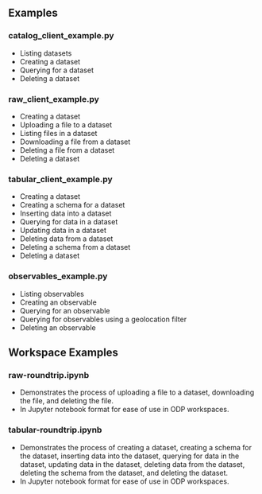## Examples

### catalog_client_example.py
- Listing datasets
- Creating a dataset
- Querying for a dataset
- Deleting a dataset

### raw_client_example.py
- Creating a dataset
- Uploading a file to a dataset
- Listing files in a dataset
- Downloading a file from a dataset
- Deleting a file from a dataset
- Deleting a dataset

### tabular_client_example.py
- Creating a dataset
- Creating a schema for a dataset
- Inserting data into a dataset
- Querying for data in a dataset
- Updating data in a dataset
- Deleting data from a dataset
- Deleting a schema from a dataset
- Deleting a dataset

### observables_example.py
- Listing observables
- Creating an observable
- Querying for an observable
- Querying for observables using a geolocation filter
- Deleting an observable

## Workspace Examples

### raw-roundtrip.ipynb
- Demonstrates the process of uploading a file to a dataset, downloading the file, and deleting the file.
- In Jupyter notebook format for ease of use in ODP workspaces.

### tabular-roundtrip.ipynb
- Demonstrates the process of creating a dataset, creating a schema for the dataset, inserting data into the dataset, querying for data in the dataset, updating data in the dataset, deleting data from the dataset, deleting the schema from the dataset, and deleting the dataset.
- In Jupyter notebook format for ease of use in ODP workspaces.